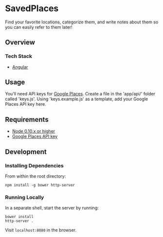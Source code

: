 # SavedPlaces

Find your favorite locations, categorize them, and write notes about them so you can easily refer to them later!

## Overview

### Tech Stack
- [Angular](https://angularjs.org/)

## Usage
You'll need API keys for [Google Places](https://developers.google.com/places/web-service/get-api-key). Create a file in the 'app/api/' folder called 'keys.js'. Using 'keys.example.js' as a template, add your Google Places API key here. 

## Requirements

- [Node 0.10.x or higher](https://nodejs.org/en/)
- [Google Places API key](https://developers.google.com/places/web-service/get-api-key)

## Development

### Installing Dependencies

From within the root directory:

```
npm install -g bower http-server
```

### Running Locally

In a separate shell, start the server by running:
```
bower install
http-server .
```

Visit `localhost:8080` in the browser.